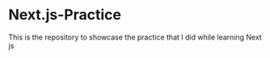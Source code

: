 # Next.js-Practice
This is the repository to showcase the practice that I did while learning Next js
